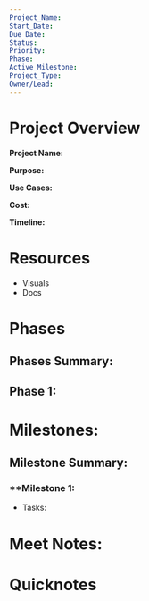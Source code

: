 ```yaml
---
Project_Name: 
Start_Date: 
Due_Date: 
Status: 
Priority: 
Phase: 
Active_Milestone: 
Project_Type: 
Owner/Lead:
---
```

# Project Overview

**Project Name:** 

**Purpose:** 

**Use Cases:** 

**Cost:**

**Timeline:** 

# Resources
- Visuals
- Docs
	
# Phases
Phases Summary:
- 
## Phase 1: 
# **Milestones:**
Milestone Summary:
- 

### **Milestone 1: 

 - Tasks:
# Meet Notes:

# Quicknotes